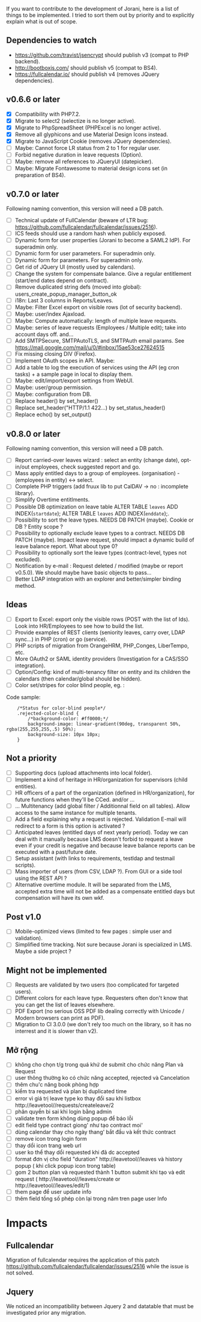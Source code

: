 If you want to contribute to the development of Jorani, here is a list of things to be implemented.
I tried to sort them out by priority and to explicitly explain what is out of scope.

## Dependencies to watch

* https://github.com/travist/jsencrypt should publish v3 (compat to PHP backend).
* http://bootboxjs.com/ should publish v5 (compat to BS4).
* https://fullcalendar.io/ should publish v4 (removes JQuery dependencies).

## v0.6.6 or later

- [X] Compatibility with PHP7.2.
- [X] Migrate to select2 (selectize is no longer active).
- [X] Migrate to PhpSpreadSheet (PHPExcel is no longer active).
- [X] Remove all glyphicons and use Material Design Icons instead.
- [X] Migrate to JavaScript Cookie (removes JQuery dependencies).
- [ ] Maybe: Cannot force LR status from 2 to 1 for regular user.
- [ ] Forbid negative duration in leave requests (Option).
- [ ] Maybe: remove all references to JQueryUI (datepicker).
- [ ] Maybe: Migrate Fontawesome to material design icons set (in preparation of BS4).

## v0.7.0 or later

Following naming convention, this version will need a DB patch.

- [ ] Technical update of FullCalendar (beware of LTR bug: https://github.com/fullcalendar/fullcalendar/issues/2516).
- [ ] ICS feeds should use a random hash when publicly exposed.
- [ ] Dynamic form for user properties (Jorani to become a SAML2 IdP). For superadmin only.
- [ ] Dynamic form for user parameters. For superadmin only.
- [ ] Dynamic form for parameters. For superadmin only.
- [ ] Get rid of JQuery UI (mostly used by calendars).
- [ ] Change the system for compensate balance. Give a regular entitlement (start/end dates depend on contract).
- [ ] Remove duplicated string defs (moved into global): users_create_popup_manager_button_ok
- [ ] i18n: Last 3 columns in Reports/Leaves.
- [ ] Maybe: Filter Excel export on visible rows (lot of security backend).
- [ ] Maybe: user/index Ajaxload.
- [ ] Maybe: Compute automatically: length of multiple leave requests.
- [ ] Maybe: series of leave requests (Employees / Multiple edit); take into account days off. and...
- [ ] Add SMTPSecure, SMTPAutoTLS, and SMTPAuth email params. See https://mail.google.com/mail/u/0/#inbox/15ae53ce27624515
- [ ] Fix missing closing DIV (Firefox).
- [ ] Implement OAuth scopes in API.
Maybe:
- [ ] Add a table to log the execution of services using the API (eg cron tasks) + a sample page in local to display them.
- [ ] Maybe: edit/import/export settings from WebUI.
- [ ] Maybe: user/group permission.
- [ ] Maybe: configuration from DB.
- [ ] Replace header() by set_header()
- [ ] Replace set_header("HTTP/1.1 422...) by set_status_header()
- [ ] Replace echo() by set_output()

## v0.8.0 or later

Following naming convention, this version will need a DB patch.

- [ ] Report carried-over leaves wizard : select an entity (change date), opt-in/out employees, check suggested report and go.
- [ ] Mass apply entitled days to a group of employees. (organisation) - (employees in entity) <-> select.
- [ ] Complete PHP triggers (add fruux lib to put CalDAV -> no : incomplete library).
- [ ] Simplify Overtime entitlments.
- [ ] Possible DB optimization on leave table ALTER TABLE `leaves` ADD INDEX(`startdate`); ALTER TABLE `leaves` ADD INDEX(`enddate`);.
- [ ] Possibility to sort the leave types. NEEDS DB PATCH (maybe). Cookie or DB ? Entity scope ?
- [ ] Possibility to optionally exclude leave types to a contract. NEEDS DB PATCH (maybe). Impact leave request, should impact a dynamic build of leave balance report. What about type 0?
- [ ] Possibility to optionally sort the leave types (contract-level, types not excluded).
- [ ] Notification by e-mail : Request deleted / modified (maybe or report v0.5.0). We should maybe have basic objects to pass...
- [ ] Better LDAP integration with an explorer and better/simpler binding method.

## Ideas

- [ ] Export to Excel: export only the visible rows (POST with the list of Ids). Look into HR/Employees to see how to build the list.
- [ ] Provide examples of REST clients (seniority leaves, carry over, LDAP sync...) in PHP (cron) or go (service).
- [ ] PHP scripts of migration from OrangeHRM, PHP_Conges, LiberTempo, etc.
- [ ] More OAuth2 or SAML identity providers (Investigation for a CAS/SSO integration).
- [ ] Option/Config: kind of multi-tenancy filter on entity and its children the calendars (then calendar/global should be hidden).
- [ ] Color set/stripes for color blind people, eg. :

Code sample:

        /*Status for color-blind people*/
        .rejected-color-blind {
            /*background-color: #ff0000;*/
            background-image: linear-gradient(90deg, transparent 50%, rgba(255,255,255,.5) 50%);
            background-size: 10px 10px;
        }

## Not a priority

- [ ] Supporting docs (upload attachments into local folder).
- [ ] Implement a kind of heritage in HR/organization for supervisors (child entities).
- [ ] HR officers of a part of the organization (defined in HR/organization), for future functions when they'll be CCed. and/or ...
- [ ] ... Multitenancy (add global filter / Additionnal field on all tables). Allow access to the same instance for multiple tenants.
- [ ] Add a field explaining why a request is rejected. Validation E-mail will redirect to a form is this option is activated ?
- [ ] Anticipated leaves (entitled days of next yearly period). Today we can deal with it manually because LMS doesn't forbid to
request a leave even if your credit is negative and because leave balance reports can be executed with a past/future date.
- [ ] Setup assistant (with links to requirements, testldap and testmail scripts).
- [ ] Mass importer of users (from CSV, LDAP ?). From GUI or a side tool using the REST API ?
- [ ] Alternative overtime module. It will be separated from the LMS, accepted extra time will not be added as a compensate entitled days but compensation will have its own wkf.

## Post v1.0

- [ ] Mobile-optimized views (limited to few pages : simple user and validation).
- [ ] Simplified time tracking. Not sure because Jorani is specialized in LMS. Maybe a side project ?

## Might not be implemented

- [ ] Requests are validated by two users (too complicated for targeted users).
- [ ] Different colors for each leave type. Requesters often don't know that you can get the list of leaves elsewhere.
- [ ] PDF Export (no serious OSS PDF lib dealing correctly with Unicode / Modern browsers can print as PDF).
- [ ] Migration to CI 3.0.0 (we don't rely too much on the library, so it has no interrest and it is slower than v2).

## Mở rộng

- [ ] không cho chọn t/g trong quá khứ de submit cho chức năng Plan và Request 
- [ ] user thông thường ko có chức năng accepted, rejected và Cancelation
- [ ] thêm chu'c năng book phòng hợp
- [ ] kiểm tra requested và plan bị duplicated time
- [ ] error vì giá trị leave type ko thay đổi sau khi listbox http://leavetool//requests/createleave/2
- [ ] phân quyền bi sai khi login bằng admin
- [ ] validate tren form không dùng popup để báo lỗi
- [ ] edit field type contract giong' như tạo contract moi'
- [ ] dùng calendar thay cho ngày thang' bắt đầu và kết thức contract
- [ ] remove icon trong login form
- [ ] thay dổi icon trang web url
- [ ] user ko thể thay dổi requested khi đã dc accepted
- [ ] format đơn vị cho field "duration" http://leavetool//leaves và history popup ( khi click popup icon trong table)
- [ ] gom 2 button plan và requested thành 1 button submit khi tạo và edit request ( http://leavetool//leaves/create or http://leavetool//leaves/edit/1)
- [ ] them page để user update info
- [ ] thêm field tồng số phép còn lại trong năm tren page user Info 

# Impacts

## Fullcalendar

Migration of fullcalendar requires the application of this patch https://github.com/fullcalendar/fullcalendar/issues/2516 while the issue is not solved.

## Jquery

We noticed an incompatibility between Jquery 2 and datatable that must be investigated prior any migration.
